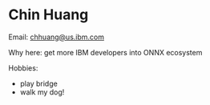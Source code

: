 # Chin Huang 

Email: chhuang@us.ibm.com

Why here: get more IBM developers into ONNX ecosystem

Hobbies:
* play bridge
* walk my dog!

